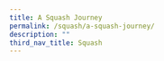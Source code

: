 ```yaml
---
title: A Squash Journey
permalink: /squash/a-squash-journey/
description: ""
third_nav_title: Squash
---
```

